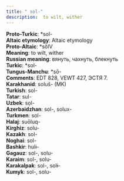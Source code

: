 ```yaml
---
title: " sol-"
description:  to wilt, wither
---
```


<strong>Proto-Turkic</strong>:  *sol-<br>
<strong>Altaic etymology</strong>:  Altaic etymology<br>
<strong> Proto-Altaic</strong>:  *sṑlV<br>
<strong>Meaning</strong>:  to wilt, wither<br>
<strong>Russian meaning</strong>:  вянуть, чахнуть, блекнуть<br>
<strong>Turkic</strong>:  *sol-<br>
<strong>Tungus-Manchu</strong>:  *sō-<br>
<strong>Comments</strong>:  EDT 828, VEWT 427, ЭСТЯ 7.<br>
<strong>Karakhanid</strong>:  soluš- (MK)<br>
<strong>Turkish</strong>:  sol-<br>
<strong>Tatar</strong>:  sul-<br>
<strong>Uzbek</strong>:  sọl-<br>
<strong>Azerbaidzhan</strong>:  sol-, solux-<br>
<strong>Turkmen</strong>:  sol-<br>
<strong>Halaj</strong>:  suōluq-<br>
<strong>Kirghiz</strong>:  solu-<br>
<strong>Kazakh</strong>:  sol-<br>
<strong>Noghai</strong>:  sol-<br>
<strong>Bashkir</strong>:  hulɨ-<br>
<strong>Gagauz</strong>:  sol-, solu-<br>
<strong>Karaim</strong>:  sol-, solu-<br>
<strong>Karakalpak</strong>:  sol-, solɨ-<br>
<strong>Kumyk</strong>:  sol-, solu-<br>


